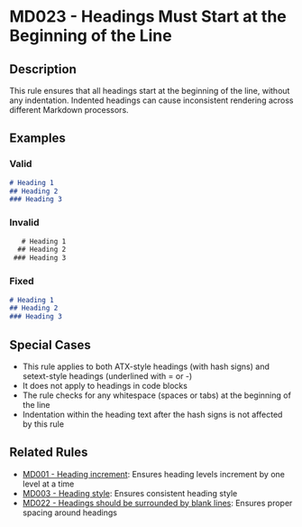 # MD023 - Headings Must Start at the Beginning of the Line

## Description

This rule ensures that all headings start at the beginning of the line, without any indentation.
Indented headings can cause inconsistent rendering across different Markdown processors.

<!-- markdownlint-disable -->
## Examples

### Valid

```markdown
# Heading 1
## Heading 2
### Heading 3
```

### Invalid

```markdown
   # Heading 1
  ## Heading 2
 ### Heading 3
```

### Fixed

```markdown
# Heading 1
## Heading 2
### Heading 3
```
<!-- markdownlint-enable -->

## Special Cases

- This rule applies to both ATX-style headings (with hash signs) and setext-style headings (underlined with = or -)
- It does not apply to headings in code blocks
- The rule checks for any whitespace (spaces or tabs) at the beginning of the line
- Indentation within the heading text after the hash signs is not affected by this rule

## Related Rules

- [MD001 - Heading increment](md001.md): Ensures heading levels increment by one level at a time
- [MD003 - Heading style](md003.md): Ensures consistent heading style
- [MD022 - Headings should be surrounded by blank lines](md022.md): Ensures proper spacing around headings
